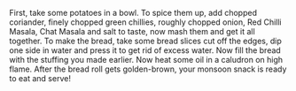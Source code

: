 First, take some potatoes in a bowl. To spice them up, add chopped coriander, finely chopped green chillies, roughly chopped onion, Red Chilli Masala, Chat Masala and salt to taste, now mash them and get it all together. To make the bread, take some bread slices cut off the edges, dip one side in water and press it to get rid of excess water. Now fill the bread with the stuffing you made earlier. Now heat some oil in a caludron on high flame. After the bread roll gets golden-brown, your monsoon snack is ready to eat and serve!